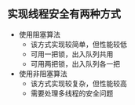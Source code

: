 ## 实现线程安全有两种方式

- 使用阻塞算法
    - 该方式实现较简单，但性能较低
    - 可用一把锁，出入队列共用
    - 可用两把锁，出入队列各一把
- 使用非阻塞算法
    - 该方式实现较复杂，但性能较高
    - 需要处理多线程的安全问题
